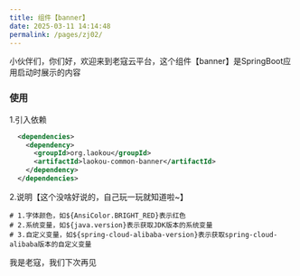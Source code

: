 ```yaml
---
title: 组件【banner】
date: 2025-03-11 14:14:48
permalink: /pages/zj02/
---
```


小伙伴们，你们好，欢迎来到老寇云平台，这个组件【banner】是SpringBoot应用启动时展示的内容

### 使用
1.引入依赖
```xml
  <dependencies>
    <dependency>
      <groupId>org.laokou</groupId>
      <artifactId>laokou-common-banner</artifactId>
    </dependency>
  </dependencies>
```

2.说明【这个没啥好说的，自己玩一玩就知道啦~】
```properties
# 1.字体颜色，如${AnsiColor.BRIGHT_RED}表示红色
# 2.系统变量，如${java.version}表示获取JDK版本的系统变量
# 3.自定义变量，如${spring-cloud-alibaba-version}表示获取spring-cloud-alibaba版本的自定义变量
```

我是老寇，我们下次再见

